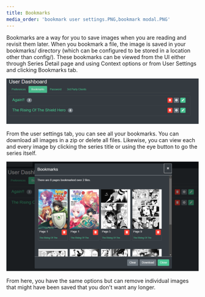 ```yaml
---
title: Bookmarks
media_order: 'bookmark user settings.PNG,bookmark modal.PNG'
---
```


Bookmarks are a way for you to save images when you are reading and revisit them later. When you bookmark a file, the image is saved in your bookmarks/ directory (which can be configured to be stored in a location other than config/). These bookmarks can be viewed from the UI either through Series Detail page and using Context options or from User Settings and clicking Bookmarks tab.

![bookmark%20user%20settings](bookmark%20user%20settings.PNG "bookmark%20user%20settings")

From the user settings tab, you can see all your bookmarks. You can download all images in a zip or delete all files. Likewise, you can view each and every image by clicking the series title or using the eye button to go the series itself.

![bookmark%20modal](bookmark%20modal.PNG "bookmark%20modal")

From here, you have the same options but can remove individual images that might have been saved that you don't want any longer.
